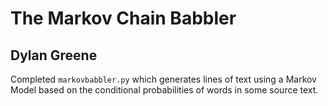 # The Markov Chain Babbler
## Dylan Greene

Completed `markovbabbler.py` which generates lines of text using a Markov Model based on the conditional probabilities of words in some source text.
